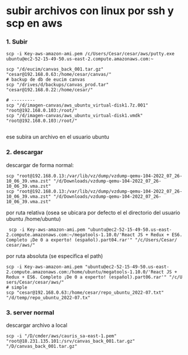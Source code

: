# subir archivos con linux por ssh y scp en aws

### 1. Subir
```shell
scp -i Key-aws-amazon-ami.pem /c/Users/Cesar/cesar/aws/putty.exe ubuntu@ec2-52-15-49-50.us-east-2.compute.amazonaws.com:~

scp "/d/eucim/canvas_back_001.tar.gz" "cesar@192.168.0.63:/home/cesar/canvas/"
# backup de db de eucim canvas
scp "/drives/d/backups/canvas_prod.tar" "cesar@192.168.0.22:/home/cesar/"

# --------- 
scp "/d/imagen-canvas/aws_ubuntu_virtual-disk1.7z.001" "root@192.168.0.103:/root/"
scp "/d/imagen-canvas/aws_ubuntu_virtual-disk1.vmdk" "root@192.168.0.103:/root/"


```
ese  subira  un archivo en el usuario ubuntu


### 2. descargar

descargar de forma normal:
```shell
scp "root@192.168.0.13:/var/lib/vz/dump/vzdump-qemu-104-2022_07_26-10_06_39.vma.zst" "/d/Downloads/vzdump-qemu-104-2022_07_26-10_06_39.vma.zst"
scp "root@192.168.0.13:/var/lib/vz/dump/vzdump-qemu-104-2022_07_26-10_06_39.vma.zst" "/d/Downloads/vzdump-qemu-104-2022_07_26-10_06_39.vma.zst"
```



 por ruta  relativa (osea se ubicara  por defecto el el directorio del usuario ubuntu /home/ubuntu)
```shell
 scp -i Key-aws-amazon-ami.pem "ubuntu@ec2-52-15-49-50.us-east-2.compute.amazonaws.com:~/megatools-1.10.0/'React JS + Redux + ES6. Completo ¡De 0 a experto! (español).part04.rar'" "/c/Users/Cesar/ cesar/aws/"
```



por ruta  absoluta (se especifica  el path)
```shell
scp -i Key-aws-amazon-ami.pem "ubuntu@ec2-52-15-49-50.us-east-2.compute.amazonaws.com:/home/ubuntu/megatools-1.10.0/'React JS + Redux + ES6. Completo ¡De 0 a experto! (español).part06.rar'" "/c/U sers/Cesar/cesar/aws/"
# simple
scp "cesar@192.168.0.63:/home/cesar/repo_ubuntu_2022-07.txt" "/d/temp/repo_ubuntu_2022-07.tx"
```





### 3. server normal

descargar archivo a local
```shell
scp -i "/D/cmder/aws/cauris_sa-east-1.pem" "root@18.231.135.101:/srv/canvas_back_001.tar.gz" "/D/canvas_back_001.tar.gz"
```
